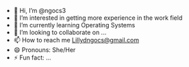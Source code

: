 - 👋 Hi, I’m @ngocs3
- 👀 I’m interested in getting more experience in the work field
- 🌱 I’m currently learning Operating Systems
- 💞️ I’m looking to collaborate on ...
- 📫 How to reach me Lillydngocs@gmail.com
- 😄 Pronouns: She/Her
- ⚡ Fun fact: ...

<!---
ngocs3/ngocs3 is a ✨ special ✨ repository because its `README.md` (this file) appears on your GitHub profile.
You can click the Preview link to take a look at your changes.
--->
